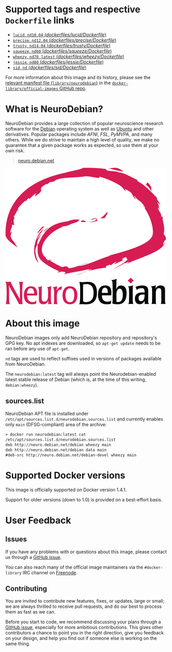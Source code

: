 # Supported tags and respective `Dockerfile` links

- [`lucid`, `nd10.04` (*dockerfiles/lucid/Dockerfile*)](https://github.com/neurodebian/dockerfiles/blob/6ee7033cb630b4a72fa3a4a56ad6046405efacdf/dockerfiles/lucid/Dockerfile)
- [`precise`, `nd12.04` (*dockerfiles/precise/Dockerfile*)](https://github.com/neurodebian/dockerfiles/blob/6ee7033cb630b4a72fa3a4a56ad6046405efacdf/dockerfiles/precise/Dockerfile)
- [`trusty`, `nd14.04` (*dockerfiles/trusty/Dockerfile*)](https://github.com/neurodebian/dockerfiles/blob/6ee7033cb630b4a72fa3a4a56ad6046405efacdf/dockerfiles/trusty/Dockerfile)
- [`squeeze`, `nd60` (*dockerfiles/squeeze/Dockerfile*)](https://github.com/neurodebian/dockerfiles/blob/6ee7033cb630b4a72fa3a4a56ad6046405efacdf/dockerfiles/squeeze/Dockerfile)
- [`wheezy`, `nd70`, `latest` (*dockerfiles/wheezy/Dockerfile*)](https://github.com/neurodebian/dockerfiles/blob/6ee7033cb630b4a72fa3a4a56ad6046405efacdf/dockerfiles/wheezy/Dockerfile)
- [`jessie`, `nd80` (*dockerfiles/jessie/Dockerfile*)](https://github.com/neurodebian/dockerfiles/blob/6ee7033cb630b4a72fa3a4a56ad6046405efacdf/dockerfiles/jessie/Dockerfile)
- [`sid`, `nd` (*dockerfiles/sid/Dockerfile*)](https://github.com/neurodebian/dockerfiles/blob/6ee7033cb630b4a72fa3a4a56ad6046405efacdf/dockerfiles/sid/Dockerfile)

For more information about this image and its history, please see the [relevant
manifest file
(`library/neurodebian`)](https://github.com/docker-library/official-images/blob/master/library/neurodebian)
in the [`docker-library/official-images` GitHub
repo](https://github.com/docker-library/official-images).

# What is NeuroDebian?

NeuroDebian provides a large collection of popular neuroscience research
software for the [Debian](http://www.debian.org) operating system as well as
[Ubuntu](http://www.ubuntu.com) and other derivatives. Popular packages include
*AFNI*, *FSL*, *PyMVPA*, and many others. While we do strive to maintain a high
level of quality, we make no guarantee that a given package works as expected,
so use them at your own risk.

> [neuro.debian.net](http://neuro.debian.net/)

![logo](https://raw.githubusercontent.com/docker-library/docs/master/neurodebian/logo.png)

# About this image

NeuroDebian images only add NeuroDebian repository and repository's GPG key. No
apt indexes are downloaded, so `apt-get update` needs to be ran before any use
of `apt-get`.

`nd` tags are used to reflect suffixes used in versions of packages available
from NeuroDebian.

The `neurodebian:latest` tag will always point the Neurodebian-enabled latest
stable release of Debian (which is, at the time of this writing,
`debian:wheezy`).

## sources.list

NeuroDebian APT file is installed under
`/etc/apt/sources.list.d/neurodebian.sources.list` and currently enables only
`main` (DFSG-compliant) area of the archive:

    > docker run neurodebian:latest cat /etc/apt/sources.list.d/neurodebian.sources.list
    deb http://neuro.debian.net/debian wheezy main
    deb http://neuro.debian.net/debian data main
    #deb-src http://neuro.debian.net/debian-devel wheezy main

# Supported Docker versions

This image is officially supported on Docker version 1.4.1.

Support for older versions (down to 1.0) is provided on a best-effort basis.

# User Feedback

## Issues

If you have any problems with or questions about this image, please contact us
 through a [GitHub issue](https://github.com/neurodebian/dockerfiles/issues).

You can also reach many of the official image maintainers via the
`#docker-library` IRC channel on [Freenode](https://freenode.net).

## Contributing

You are invited to contribute new features, fixes, or updates, large or small;
we are always thrilled to receive pull requests, and do our best to process them
as fast as we can.

Before you start to code, we recommend discussing your plans 
through a [GitHub issue](https://github.com/neurodebian/dockerfiles/issues), especially for more ambitious
contributions. This gives other contributors a chance to point you in the right
direction, give you feedback on your design, and help you find out if someone
else is working on the same thing.
